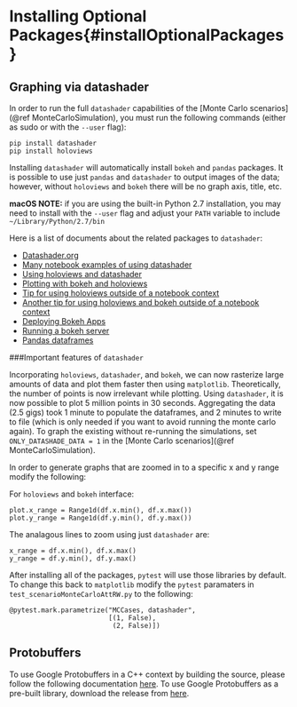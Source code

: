 # Installing Optional Packages{#installOptionalPackages}


## Graphing via datashader

In order to run the full `datashader` capabilities of the  [Monte Carlo scenarios](@ref MonteCarloSimulation), you must run the following commands (either as sudo or with the `--user` flag):

```
pip install datashader
pip install holoviews
```
Installing `datashader` will automatically install `bokeh` and `pandas` packages.  It is possible to use just `pandas` and `datashader` to output images of the data; however, without `holoviews` and `bokeh` there will be no graph axis, title, etc.


**macOS NOTE:** if you are using the built-in Python 2.7 installation, you may need to install with the `--user` flag and adjust your `PATH` variable to include `~/Library/Python/2.7/bin`


Here is a list of documents about the related packages to `datashader`:

* [Datashader.org](http://datashader.org/)
* [Many notebook examples of using datashader](https://anaconda.org/jbednar/notebooks)
* [Using holoviews and datashader](http://holoviews.org/user_guide/Large_Data.html)
* [Plotting with bokeh and holoviews](http://holoviews.org/user_guide/Plotting_with_Bokeh.html)
* [Tip for using holoviews outside of a notebook context](https://github.com/ioam/holoviews/issues/2376)
* [Another tip for using holoviews and bokeh outside of a notebook context](https://github.com/ioam/holoviews/issues/1819)
* [Deploying Bokeh Apps](http://pyviz.org/tutorial/13_Deploying_Bokeh_Apps.html)
* [Running a bokeh server](https://bokeh.pydata.org/en/latest/docs/user_guide/server.html)
* [Pandas dataframes](https://pandas.pydata.org/pandas-docs/stable/generated/pandas.DataFrame.html)

###Important features of `datashader`

Incorporating `holoviews`, `datashader`, and `bokeh`, we can now rasterize large amounts of data and plot them faster then using `matplotlib`. Theoretically, the number of points is now irrelevant while plotting. Using `datashader`, it is now possible to plot 5 million points in 30 seconds. Aggregating the data (2.5 gigs) took 1 minute to populate the dataframes, and 2 minutes to write to file (which is only needed if you want to avoid running the monte carlo again). To graph the existing without re-running the simulations, set `ONLY_DATASHADE_DATA = 1` in the [Monte Carlo scenarios](@ref MonteCarloSimulation). 

In order to generate graphs that are zoomed in to a specific x and y range modify the following:

For `holoviews` and `bokeh` interface:

```
plot.x_range = Range1d(df.x.min(), df.x.max())
plot.y_range = Range1d(df.y.min(), df.y.max())
```

The analagous lines to zoom using just `datashader` are:

```
x_range = df.x.min(), df.x.max()
y_range = df.y.min(), df.y.max()
```

After installing all of the packages, `pytest` will use those libraries by default. To change this back to `matplotlib` modify the `pytest` paramaters  in `test_scenarioMonteCarloAttRW.py` to the following:

```
@pytest.mark.parametrize("MCCases, datashader",
                         [(1, False),
                          (2, False)])
```

## Protobuffers

To use Google Protobuffers in a C++ context by building the source, please follow the following documentation [here](https://github.com/google/protobuf/blob/master/src/). To use Google Protobuffers as a pre-built library, download the release from [here](https://github.com/google/protobuf/releases).
